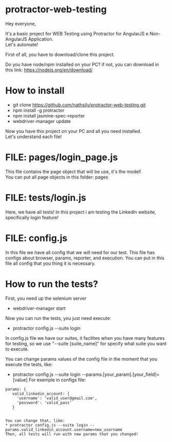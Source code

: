 # protractor-web-testing

Hey everyone,

It's a basic project for WEB Testing using Protractor for AngularJS e Non-AngularJS Application. </br>
Let's automate! </br>

First of all, you have to download/clone this project.</br>

Do you have node/npm installed on your PC? if not, you can download in this link: https://nodejs.org/en/download/

# How to install

* git clone https://github.com/nathsilv/protractor-web-testing.git </br>
* npm install -g protractor
* npm install jasmine-spec-reporter
* webdriver-manager update

Now you have this project on your PC and all you need installed.</br>
Let's understand  each file!

# FILE: pages/login_page.js

This file contains the page object that will be use, it's the model!</br>
You can put all page objects in this folder: pages

# FILE: tests/login.js

Here, we have all tests! In this project i am testing the LinkedIn website, specifically login feature! </br>

# FILE: config.js

In this file we have all config that we will need for our test. This file has configs about browser, params, reporter, and execution. You can put in this file all config that you thing it is necessary.

# How to run the tests?

First, you need up the selenium server </br>

* webdriver-manager start

Now you can run the tests, you just need execute: </br>
* protractor config.js --suite login

In config.js file we have our suites, it facilites when you have many features for testing, so we use "--suite [suite_name]"
for specify what suite you want to execute. </br>

You can change params values of the config file in the moment that you execute the tests, like:</br>
* protractor config.js --suite login --params.[your_param].[your_field]=[value]
For exemple in configs file: </br>
<pre><code>params: {
   valid_linkedin_account: {
     'username': 'valid_user@gmail.com',
     'password': 'valid_pass'
   } 
</br>
You can change that, like:
* protractor config.js --suite login --params.valid_linkedin_account.username=new_username
Then, all tests will run with new params that you changed!
